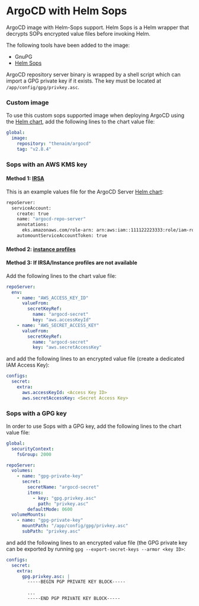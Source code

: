 # ArgoCD with Helm Sops

ArgoCD image with Helm-Sops support. Helm Sops is a Helm wrapper that decrypts SOPs encrypted value files before invoking Helm.

The following tools have been added to the image:

- GnuPG
- [Helm Sops](https://github.com/camptocamp/helm-sops)

ArgoCD repository server binary is wrapped by a shell script which can import a GPG private key if it exists. The key must be located at `/app/config/gpg/privkey.asc`.


### Custom image

To use this custom sops supported image when deploying ArgoCD using the [Helm chart](https://github.com/argoproj/argo-helm/tree/master/charts/argo-cd), add the following lines to the chart value file:

```yaml
global:
  image:
    repository: "thenaim/argocd"
    tag: "v2.8.4"
```

### Sops with an AWS KMS key

#### Method 1: [IRSA](https://docs.aws.amazon.com/eks/latest/userguide/iam-roles-for-service-accounts.html)
This is an example values file for the ArgoCD Server [Helm chart](https://github.com/argoproj/argo-helm/tree/master/charts/argo-cd):

```bash
repoServer:
  serviceAccount:
    create: true
    name: "argocd-repo-server"
    annotations:
      eks.amazonaws.com/role-arn: arn:aws:iam::111122223333:role/iam-role-name
    automountServiceAccountToken: true
```

#### Method 2: [instance profiles](https://docs.aws.amazon.com/IAM/latest/UserGuide/id_roles_use_switch-role-ec2.html)

#### Method 3: If IRSA/Instance profiles are not available

Add the following lines to the chart value file:

```yaml
repoServer:
  env:
    - name: "AWS_ACCESS_KEY_ID"
      valueFrom:
        secretKeyRef:
          name: "argocd-secret"
          key: "aws.accessKeyId"
    - name: "AWS_SECRET_ACCESS_KEY"
      valueFrom:
        secretKeyRef:
          name: "argocd-secret"
          key: "aws.secretAccessKey"
```

and add the following lines to an encrypted value file (create a dedicated IAM Access Key):

```yaml
configs:
  secret:
    extra:
      aws.accessKeyId: <Access Key ID>
      aws.secretAccessKey: <Secret Access Key>
```

### Sops with a GPG key

In order to use Sops with a GPG key, add the following lines to the chart value file:

```yaml
global:
  securityContext:
    fsGroup: 2000

repoServer:
  volumes:
    - name: "gpg-private-key"
      secret:
        secretName: "argocd-secret"
        items:
          - key: "gpg.privkey.asc"
            path: "privkey.asc"
        defaultMode: 0600
  volumeMounts:
    - name: "gpg-private-key"
      mountPath: "/app/config/gpg/privkey.asc"
      subPath: "privkey.asc"
```

and add the following lines to an encrypted value file (the GPG private key can be exported by running `gpg --export-secret-keys --armor <key ID>`:

```yaml
configs:
  secret:
    extra:
      gpg.privkey.asc: |
        -----BEGIN PGP PRIVATE KEY BLOCK-----
        
        ...
        -----END PGP PRIVATE KEY BLOCK-----
```

